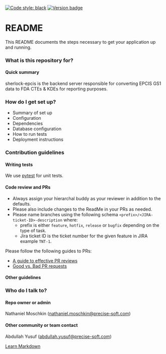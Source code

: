 [![Code style: black](https://img.shields.io/badge/code%20style-black-000000.svg)](https://github.com/psf/black)
[![Version badge](https://img.shields.io/badge/version-0.0-purple.svg)](https://shields.io/)

# README #

This README documents the steps necessary to get your application up and running.

### What is this repository for? ###

#### Quick summary ####
sherlock-epcis is the backend server responsible for converting EPCIS GS1 data to FDA CTEs & KDEs for reporting purposes.

### How do I get set up? ###

* Summary of set up
* Configuration
* Dependencies
* Database configuration
* How to run tests
* Deployment instructions

### Contribution guidelines ###

#### Writing tests ####
We use [pytest](https://github.com/pytest-dev/pytest) for unit tests.

#### Code review and PRs ####
* Always assign your hierarchal buddy as your reviewer in addition to the defaults. 
* Please also include changes to the ReadMe in your PRs as needed.
* Please name branches using the following schema `<prefix>/<JIRA-ticket-ID>-description` where:
	* prefix is either `feature`, `hotfix`, `release` or `bugfix` depending on the type of task.
	* Jira ticket ID is the ticket number for the given feature in JIRA example `TNT-1`.

Please follow the following guides to PRs:

* [A guide to effective PR reviews](https://nebulab.com/blog/a-guide-to-effective-pull-request-reviews)
* [Good vs. Bad PR requests](http://allyouneedisbackend.com/blog/2017/08/24/pull-requests-good-bad-and-ugly/)

#### Other guidelines ####

### Who do I talk to? ###

#### Repo owner or admin ####
Nathaniel Moschkin (nathaniel.moschkin@precise-soft.com)

#### Other community or team contact ####
Abdullah Yusuf (abdullah.yusuf@precise-soft.com)

[Learn Markdown](https://bitbucket.org/tutorials/markdowndemo)